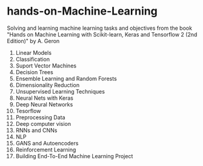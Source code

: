# hands-on-Machine-Learning

<p>Solving and learning machine learning tasks and objectives from the book "Hands on Machine Learning with Scikit-learn, Keras and Tensorflow 2 (2nd Edition)" by A. Geron</p>

1. Linear Models
2. Classification
3. Suport Vector Machines
4. Decision Trees
5. Ensemble Learning and Random Forests
6. Dimensionality Reduction
7. Unsupervised Learning Techniques
8. Neural Nets with Keras
9. Deep Neural Networks 
10. Tesorflow
11. Preprocessing Data
12. Deep computer vision
13. RNNs and CNNs
14. NLP
15. GANS and Autoencoders
16. Reinforcement Learning
17. Building End-To-End Machine Learning Project
